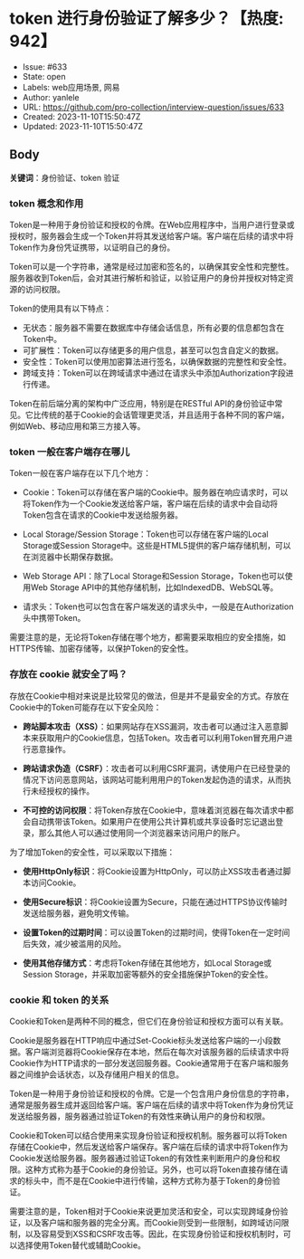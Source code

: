 # token 进行身份验证了解多少？【热度: 942】

- Issue: #633
- State: open
- Labels: web应用场景, 网易
- Author: yanlele
- URL: https://github.com/pro-collection/interview-question/issues/633
- Created: 2023-11-10T15:50:47Z
- Updated: 2023-11-10T15:50:47Z

## Body

**关键词**：身份验证、token 验证

### token 概念和作用

Token是一种用于身份验证和授权的令牌。在Web应用程序中，当用户进行登录或授权时，服务器会生成一个Token并将其发送给客户端。客户端在后续的请求中将Token作为身份凭证携带，以证明自己的身份。

Token可以是一个字符串，通常是经过加密和签名的，以确保其安全性和完整性。服务器收到Token后，会对其进行解析和验证，以验证用户的身份并授权对特定资源的访问权限。

Token的使用具有以下特点：

- 无状态：服务器不需要在数据库中存储会话信息，所有必要的信息都包含在Token中。
- 可扩展性：Token可以存储更多的用户信息，甚至可以包含自定义的数据。
- 安全性：Token可以使用加密算法进行签名，以确保数据的完整性和安全性。
- 跨域支持：Token可以在跨域请求中通过在请求头中添加Authorization字段进行传递。

Token在前后端分离的架构中广泛应用，特别是在RESTful API的身份验证中常见。它比传统的基于Cookie的会话管理更灵活，并且适用于各种不同的客户端，例如Web、移动应用和第三方接入等。


### token 一般在客户端存在哪儿

Token一般在客户端存在以下几个地方：

- Cookie：Token可以存储在客户端的Cookie中。服务器在响应请求时，可以将Token作为一个Cookie发送给客户端，客户端在后续的请求中会自动将Token包含在请求的Cookie中发送给服务器。

- Local Storage/Session Storage：Token也可以存储在客户端的Local Storage或Session Storage中。这些是HTML5提供的客户端存储机制，可以在浏览器中长期保存数据。

- Web Storage API：除了Local Storage和Session Storage，Token也可以使用Web Storage API中的其他存储机制，比如IndexedDB、WebSQL等。

- 请求头：Token也可以包含在客户端发送的请求头中，一般是在Authorization头中携带Token。

需要注意的是，无论将Token存储在哪个地方，都需要采取相应的安全措施，如HTTPS传输、加密存储等，以保护Token的安全性。

### 存放在 cookie 就安全了吗？

存放在Cookie中相对来说是比较常见的做法，但是并不是最安全的方式。存放在Cookie中的Token可能存在以下安全风险：

- **跨站脚本攻击（XSS）**：如果网站存在XSS漏洞，攻击者可以通过注入恶意脚本来获取用户的Cookie信息，包括Token。攻击者可以利用Token冒充用户进行恶意操作。

- **跨站请求伪造（CSRF）**：攻击者可以利用CSRF漏洞，诱使用户在已经登录的情况下访问恶意网站，该网站可能利用用户的Token发起伪造的请求，从而执行未经授权的操作。

- **不可控的访问权限**：将Token存放在Cookie中，意味着浏览器在每次请求中都会自动携带该Token。如果用户在使用公共计算机或共享设备时忘记退出登录，那么其他人可以通过使用同一个浏览器来访问用户的账户。

为了增加Token的安全性，可以采取以下措施：

- **使用HttpOnly标识**：将Cookie设置为HttpOnly，可以防止XSS攻击者通过脚本访问Cookie。

- **使用Secure标识**：将Cookie设置为Secure，只能在通过HTTPS协议传输时发送给服务器，避免明文传输。

- **设置Token的过期时间**：可以设置Token的过期时间，使得Token在一定时间后失效，减少被滥用的风险。

- **使用其他存储方式**：考虑将Token存储在其他地方，如Local Storage或Session Storage，并采取加密等额外的安全措施保护Token的安全性。

### cookie 和 token 的关系

Cookie和Token是两种不同的概念，但它们在身份验证和授权方面可以有关联。

Cookie是服务器在HTTP响应中通过Set-Cookie标头发送给客户端的一小段数据。客户端浏览器将Cookie保存在本地，然后在每次对该服务器的后续请求中将Cookie作为HTTP请求的一部分发送回服务器。Cookie通常用于在客户端和服务器之间维护会话状态，以及存储用户相关的信息。

Token是一种用于身份验证和授权的令牌。它是一个包含用户身份信息的字符串，通常是服务器生成并返回给客户端。客户端在后续的请求中将Token作为身份凭证发送给服务器，服务器通过验证Token的有效性来确认用户的身份和权限。

Cookie和Token可以结合使用来实现身份验证和授权机制。服务器可以将Token存储在Cookie中，然后发送给客户端保存。客户端在后续的请求中将Token作为Cookie发送给服务器。服务器通过验证Token的有效性来判断用户的身份和权限。这种方式称为基于Cookie的身份验证。另外，也可以将Token直接存储在请求的标头中，而不是在Cookie中进行传输，这种方式称为基于Token的身份验证。

需要注意的是，Token相对于Cookie来说更加灵活和安全，可以实现跨域身份验证，以及客户端和服务器的完全分离。而Cookie则受到一些限制，如跨域访问限制，以及容易受到XSS和CSRF攻击等。因此，在实现身份验证和授权机制时，可以选择使用Token替代或辅助Cookie。

